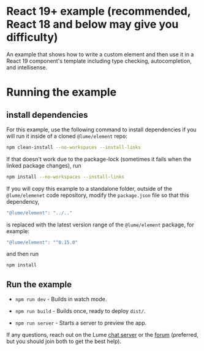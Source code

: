 # React 19+ example (recommended, React 18 and below may give you difficulty)

An example that shows how to write a custom element and then use it in a React 19
component's template including type checking, autocompletion, and intellisense.

# Running the example

## install dependencies

For this example, use the following command to install dependencies if you will
run it inside of a cloned `@lume/element` repo:

```sh
npm clean-install --no-workspaces --install-links
```

If that doesn't work due to the package-lock (sometimes it fails when the linked
package changes), run

```sh
npm install --no-workspaces --install-links
```

If you will copy this example to a standalone folder, outside of the
`@lume/elemenet` code repository, modify the `package.json` file so that this
dependency,

```js
"@lume/element": "../.."
```

is replaced with the latest version range of the `@lume/element` package, for example:

```js
"@lume/element": "^0.15.0"
```

and then run

```sh
npm install
```

## Run the example

- `npm run dev` - Builds in watch mode.

- `npm run build` - Builds once, ready to deploy `dist/`.

- `npm run server` - Starts a server to preview the app.

If any questions, reach out on the Lume [chat server](https://discord.com/invite/PgeyevP)
or the [forum](https://lume.community) (preferred, but you should join both to get the best help).
